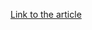 [Link to the article](https://www.cisa.gov/news-events/alerts/2024/10/29/apple-releases-security-updates-multiple-products)

